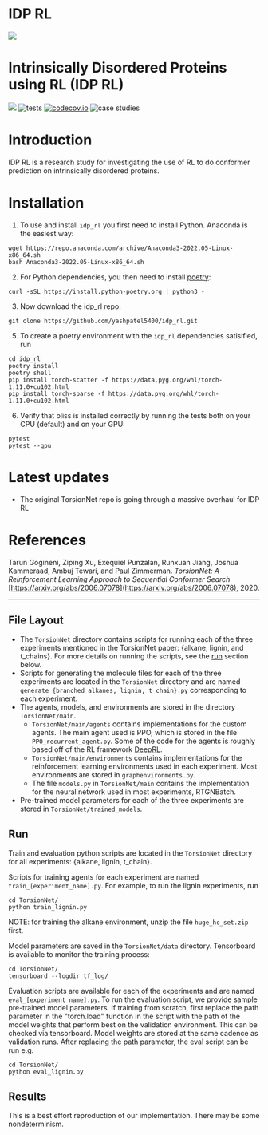 # IDP RL
![](https://raw.githubusercontent.com/deepmind/alphafold/main/imgs/header.jpg)

Intrinsically Disordered Proteins using RL (IDP RL)
========================================
[![](https://img.shields.io/badge/docs-master-blue.svg)](https://prob-ml.github.io/bliss/)
![tests](https://github.com/prob-ml/bliss/workflows/tests/badge.svg)
[![codecov.io](https://codecov.io/gh/prob-ml/bliss/branch/master/graphs/badge.svg?branch=master&token=Jgzv0gn3rA)](http://codecov.io/github/prob-ml/bliss?branch=master)
![case studies](https://github.com/prob-ml/bliss/actions/workflows/case_studies.yml/badge.svg)

# Introduction

IDP RL is a research study for investigating the use of RL to do conformer prediction on intrinsically disordered
proteins. 

# Installation

1. To use and install `idp_rl` you first need to install Python. Anaconda is the easiest way:
```
wget https://repo.anaconda.com/archive/Anaconda3-2022.05-Linux-x86_64.sh
bash Anaconda3-2022.05-Linux-x86_64.sh
```

2. For Python dependencies, you then need to install [poetry](https://python-poetry.org/docs/):
```
curl -sSL https://install.python-poetry.org | python3 -
```

3. Now download the idp_rl repo:
```
git clone https://github.com/yashpatel5400/idp_rl.git
```

5. To create a poetry environment with the `idp_rl` dependencies satisified, run
```
cd idp_rl
poetry install
poetry shell
pip install torch-scatter -f https://data.pyg.org/whl/torch-1.11.0+cu102.html
pip install torch-sparse -f https://data.pyg.org/whl/torch-1.11.0+cu102.html
```

6. Verify that bliss is installed correctly by running the tests both on your CPU (default) and on your GPU:
```
pytest
pytest --gpu
```

# Latest updates
- The original TorsionNet repo is going through a massive overhaul for IDP RL


# References

Tarun Gogineni, Ziping Xu, Exequiel Punzalan, Runxuan Jiang, Joshua Kammeraad, Ambuj Tewari, and Paul Zimmerman. *TorsionNet: A Reinforcement Learning Approach to Sequential Conformer Search* [https://arxiv.org/abs/2006.07078](https://arxiv.org/abs/2006.07078), 2020.

---

## File Layout

* The `TorsionNet` directory contains scripts for running each of the three experiments mentioned in the TorsionNet paper: {alkane, lignin, and t_chains}. For more details on running the scripts, see the [run](##Run) section below.
* Scripts for generating the molecule files for each of the three experiments are located in the `TorsionNet` directory and are named `generate_{branched_alkanes, lignin, t_chain}.py` corresponding to each experiment.
* The agents, models, and environments are stored in the directory `TorsionNet/main`.
    * `TorsionNet/main/agents` contains implementations for the custom agents. The main agent used is PPO, which is stored in the file `PPO_recurrent_agent.py`. Some of the code for the agents is roughly based off of the RL framework [DeepRL](https://github.com/ShangtongZhang/DeepRL).
    * `TorsionNet/main/environments` contains implementations for the reinforcement learning environments used in each experiment. Most environments are stored in `graphenvironments.py`.
    * The file `models.py` in `TorsionNet/main` contains the implementation for the neural network used in most experiments, RTGNBatch.
* Pre-trained model parameters for each of the three experiments are stored in `TorsionNet/trained_models`.

## Run

Train and evaluation python scripts are located in the `TorsionNet` directory for all experiments: {alkane, lignin, t_chain}.

Scripts for training agents for each experiment are named `train_[experiment_name].py`. For example, to run the lignin experiments, run
 ```
 cd TorsionNet/
 python train_lignin.py
 ```
NOTE: for training the alkane environment, unzip the file `huge_hc_set.zip` first.

Model parameters are saved in the `TorsionNet/data` directory. Tensorboard is available to monitor the training process:
```
cd TorsionNet/
tensorboard --logdir tf_log/
```

Evaluation scripts are available for each of the experiments and are named `eval_[experiment name].py`. To run the evaluation script, we provide sample pre-trained model parameters. If training from scratch, first replace the path parameter in the "torch.load" function in the script with the path of the model weights that perform best on the validation environment. This can be checked via tensorboard. Model weights are stored at the same cadence as validation runs. After replacing the path parameter, the eval script can be run e.g.
```
cd TorsionNet/
python eval_lignin.py
```

## Results

This is a best effort reproduction of our implementation. There may be some nondeterminism.
